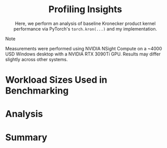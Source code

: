 <div align="center">

# Profiling Insights 
Here, we perform an analysis of baseline Kronecker product kernel performance via PyTorch's `torch.kron(...)` and my implementation.
</div>

> [!NOTE]
> Measurements were performed using NVIDIA NSight Compute on a ~4000 USD Windows desktop with a NVIDIA RTX 3090Ti GPU. Results may differ slightly across other systems.

# Workload Sizes Used in Benchmarking

# Analysis

# Summary

